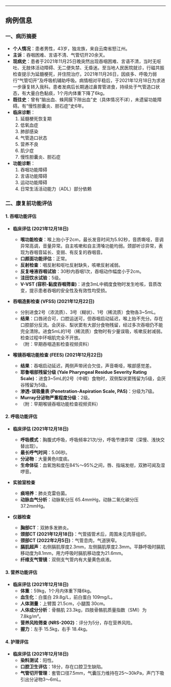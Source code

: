 ***

## 病例信息

### 一、病历摘要

*   **个人情况**：患者男性，43岁，独龙族，来自云南省怒江州。
*   **主诉**：吞咽困难、言语不清、气管切开20余天。
*   **现病史**：患者于2021年11月25日晚突然出现吞咽困难、言语不清，当时无呕吐、无肢体活动障碍、无二便失禁、无昏迷。至当地人民医院就诊，行磁共振检查提示为延髓梗死，并住院治疗。2021年11月26日，因痰多、呼吸力弱行“气管切开”及呼吸机辅助呼吸。病情相对平稳后，于2021年12月18日为求进一步康复转入我科。患者发病后长期通过鼻胃管进食，持续处于气管造口状态，有大量白色黏痰，1个月内体重下降了6kg。
*   **既往史**：曾有“脑出血、蛛网膜下隙出血”史（具体情况不详），未遗留功能障碍。有“慢性胆囊炎、胆石症”史6年。
*   **临床诊断**：
    1.  延髓梗死恢复期
    2.  低氧血症
    3.  肺部感染
    4.  气管造口状态
    5.  营养不良
    6.  肌少症
    7.  慢性胆囊炎、胆石症
*   **功能诊断**：
    1.  吞咽功能障碍
    2.  言语功能障碍
    3.  运动功能障碍
    4.  日常生活活动能力（ADL）部分依赖

### 二、康复前功能评估

#### 1. 吞咽功能评估

*   **临床评估 (2021年12月18日)**
    *   **喉功能检查**：喉上抬小于2cm，最长发音时间为5.92秒，音质嘶哑，音调异常高调，音量异常。自主咳嗽和自主清嗓功能均弱。颈部听诊异常，表现为吞咽音延长、变弱、有反复的吞咽音。
    *   **口颜面功能评估**：正常。
    *   **反射检查**：咽反射和呕吐反射缺失，咳嗽反射减弱。
    *   **反复唾液吞咽试验**：30秒内吞咽1次，吞咽动作幅度小于2cm。
    *   **洼田饮水试验**：5级。
    *   **V-VST (容积-黏度吞咽筛查)**：进食3mL中稠度食物时发生呛咳，音质改变，提示患者吞咽的安全性及有效性均受损。

*   **吞咽造影检查 (VFSS) (2021年12月22日)**
    *   分别进食2号（浓流质）、3号（糊状）、1号（稀流质）食物各3~5mL。
    *   **结果**：口唇闭合可，口腔运送可，但吞咽启动延迟，喉上抬不充分。存在口腔部分反流。会厌谷、梨状窦有大部分食物残留，经过多次吞咽仍不能完全清除。进食5mL的1号（稀流质）食物时有少量误吸，咳嗽反射减弱。检查过程中环咽肌完全不开放。
    *   （附：早期吞咽造影检查视频资料）

*   **喉镜吞咽功能检查 (FEES) (2021年12月22日)**
    *   **结果**：吞咽启动延迟，两侧声带闭合欠佳，声音嘶哑，喉部感觉差。
    *   **耶鲁咽部残留分级 (Yale Pharyngeal Residue Severity Rating Scale)**：进食3~5mL的2号（中稠）食物时，双侧梨状窦残留为5级，会厌谷残留为5级。
    *   **渗透-误吸量表 (Penetration-Aspiration Scale, PAS)**：分级为7级。
    *   **Murray分泌物严重程度分级**：2级。
    *   （附：早期喉镜吞咽功能检查视频资料）

#### 2. 呼吸功能评估

*   **临床评估 (2021年12月18日)**
    *   **呼吸模式**：胸腹式呼吸，呼吸频率21次/分，呼吸节律异常（深慢、浅快交替出现）。
    *   **最长呼气时间**：5.06秒。
    *   **分泌物**：大量黄色Ⅱ度痰。
    *   **生命体征**：血氧饱和度在84%～95%之间，唇、指端发绀，双肺可闻及湿啰音。

*   **实验室检查**
    *   **痰培养**：肺炎克雷伯菌。
    *   **动脉血气分析**：动脉氧分压 65.4mmHg，动脉二氧化碳分压 37.2mmHg。

*   **仪器检查**
    *   **胸部CT**：双肺多发肺炎。
    *   **颈部CT (2021年12月18日)**：气管插管术后，周围未见肉芽组织。
    *   **颈部CT (2022年2月5日)**：气管息肉，气道狭窄。
    *   **膈肌超声**：右侧膈肌厚度2.3mm，左侧膈肌厚度2.3mm。平静呼吸时膈肌移动度为8.1mm，用力呼吸时膈肌移动度为21.6mm。
    *   **纤维支气管镜**：双侧支气管内有大量黄色痰液。

#### 3. 营养功能评估

*   **临床评估 (2021年12月18日)**
    *   **体重**：59kg，1个月内体重下降6kg。
    *   **血生化**：白蛋白 29.8g/L，前白蛋白 109mg/L。
    *   **人体测量**：上臂围 21.5cm，小腿围 30cm。
    *   **人体成分分析**：骨骼肌 23.3kg，四肢骨骼肌质量指数（SMI）为 7.8kg/m²。
    *   **营养风险筛查 (NRS-2002)**：评分为5分，存在营养风险。
    *   **握力**：左手 15.5kg，右手 18.4kg。

#### 4. 护理评估

*   **临床评估 (2021年12月18日)**
    *   **染料测试**：阳性。
    *   **口腔卫生评估**：18分，存在口腔卫生缺陷。
    *   **气管切开管理**：套管口径7.5mm，气囊压力维持在25～30kPa，声门下吸引出分泌物3～6mL。